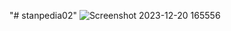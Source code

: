 "# stanpedia02" 
![Screenshot 2023-12-20 165556](https://github.com/Dimasajalah/STANPEDIA/assets/89116262/d0660717-1021-4837-b8e6-2fefc8199a7d)
